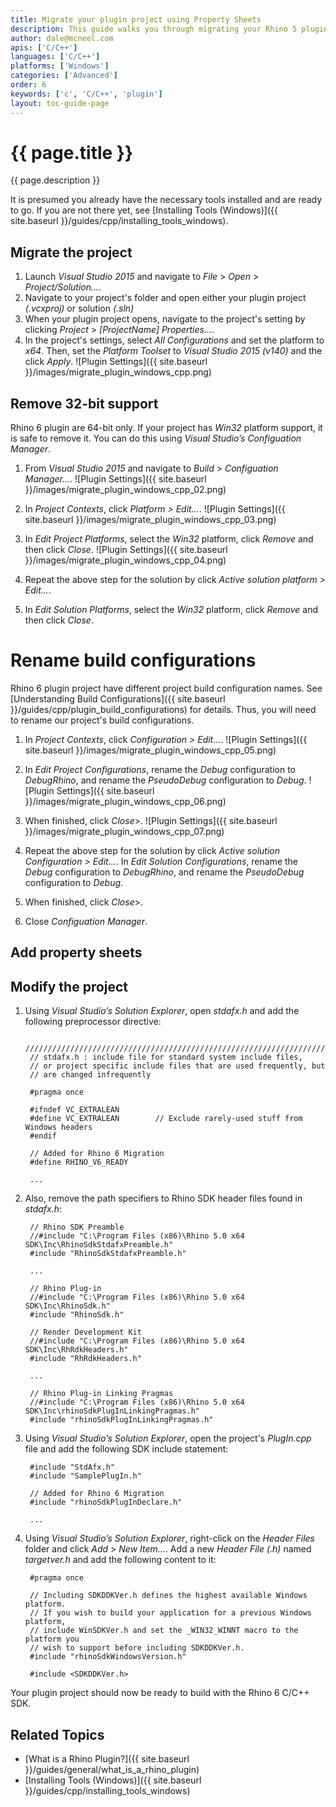 ```yaml
---
title: Migrate your plugin project using Property Sheets
description: This guide walks you through migrating your Rhino 5 plugin project to Rhino 6 using Property Sheets.
author: dale@mcneel.com
apis: ['C/C++']
languages: ['C/C++']
platforms: ['Windows']
categories: ['Advanced']
order: 6
keywords: ['c', 'C/C++', 'plugin']
layout: toc-guide-page
---
```


# {{ page.title }}

{{ page.description }}

It is presumed you already have the necessary tools installed and are ready to go.  If you are not there yet, see [Installing Tools (Windows)]({{ site.baseurl }}/guides/cpp/installing_tools_windows).

## Migrate the project

1. Launch *Visual Studio 2015* and navigate to *File* > *Open* > *Project/Solution...*.
1. Navigate to your project's folder and open either your plugin project *(.vcxproj)* or solution *(.sln)*
1. When your plugin project opens, navigate to the project's setting by clicking *Project* > *[ProjectName] Properties...*.
1. In the project's settings, select *All Configurations* and set the platform to *x64*. Then, set the *Platform Toolset* to *Visual Studio 2015 (v140)* and the click *Apply*.
![Plugin Settings]({{ site.baseurl }}/images/migrate_plugin_windows_cpp.png)

## Remove 32-bit support

Rhino 6 plugin are 64-bit only. If your project has *Win32* platform support, it is safe to remove it. You can do this using *Visual Studio’s Configuation Manager*.

1. From *Visual Studio 2015* and navigate to *Build* > *Configuation Manager...*.
![Plugin Settings]({{ site.baseurl }}/images/migrate_plugin_windows_cpp_02.png)

1. In *Project Contexts*, click *Platform > Edit...*.
![Plugin Settings]({{ site.baseurl }}/images/migrate_plugin_windows_cpp_03.png)

1. In *Edit Project Platforms*, select the *Win32* platform, click *Remove* and then click *Close*.
![Plugin Settings]({{ site.baseurl }}/images/migrate_plugin_windows_cpp_04.png)

1. Repeat the above step for the solution by click *Active solution platform > Edit...*.
1. In *Edit Solution Platforms*, select the *Win32* platform, click *Remove* and then click *Close*.

# Rename build configurations

Rhino 6 plugin project have different project build configuration names. See [Understanding Build Configurations]({{ site.baseurl }}/guides/cpp/plugin_build_configurations) for details. Thus, you will need to rename our project's build configurations.

1. In *Project Contexts*, click *Configuration > Edit...*.
![Plugin Settings]({{ site.baseurl }}/images/migrate_plugin_windows_cpp_05.png)

1. In *Edit Project Configurations*, rename the *Debug* configuration to *DebugRhino*, and rename the *PseudoDebug* configuration to *Debug*. 
![Plugin Settings]({{ site.baseurl }}/images/migrate_plugin_windows_cpp_06.png)

1. When finished, click *Close*>.
![Plugin Settings]({{ site.baseurl }}/images/migrate_plugin_windows_cpp_07.png)

1. Repeat the above step for the solution by click *Active solution Configuration > Edit...*.
In *Edit Solution Configurations*, rename the *Debug* configuration to *DebugRhino*, and rename the *PseudoDebug* configuration to *Debug*. 
1. When finished, click *Close*>.
1. Close *Configuation Manager*.

## Add property sheets

## Modify the project

1. Using *Visual Studio’s Solution Explorer*, open *stdafx.h* and add the following preprocessor directive:

        /////////////////////////////////////////////////////////////////////////////
        // stdafx.h : include file for standard system include files,
        // or project specific include files that are used frequently, but
        // are changed infrequently

        #pragma once

        #ifndef VC_EXTRALEAN
        #define VC_EXTRALEAN        // Exclude rarely-used stuff from Windows headers
        #endif

        // Added for Rhino 6 Migration
        #define RHINO_V6_READY
        
        ...
        
1. Also, remove the path specifiers to Rhino SDK header files found in *stdafx.h*:

        // Rhino SDK Preamble
        //#include "C:\Program Files (x86)\Rhino 5.0 x64 SDK\Inc\RhinoSdkStdafxPreamble.h"
        #include "RhinoSdkStdafxPreamble.h"
        
        ...

        // Rhino Plug-in
        //#include "C:\Program Files (x86)\Rhino 5.0 x64 SDK\Inc\RhinoSdk.h"
        #include "RhinoSdk.h"

        // Render Development Kit
        //#include "C:\Program Files (x86)\Rhino 5.0 x64 SDK\Inc\RhRdkHeaders.h"
        #include "RhRdkHeaders.h"
        
        ...
        
        // Rhino Plug-in Linking Pragmas
        //#include "C:\Program Files (x86)\Rhino 5.0 x64 SDK\Inc\rhinoSdkPlugInLinkingPragmas.h"
        #include "rhinoSdkPlugInLinkingPragmas.h"

1. Using *Visual Studio’s Solution Explorer*, open the project's *PlugIn.cpp* file and add the following SDK include statement:

        #include "StdAfx.h"
        #include "SamplePlugIn.h"
        
        // Added for Rhino 6 Migration
        #include "rhinoSdkPlugInDeclare.h"
        
        ...
        
1. Using *Visual Studio’s Solution Explorer*, right-click on the *Header Files* folder and click *Add* > *New Item...*. Add a new *Header File (.h)* named *targetver.h* and add the following content to it:

        #pragma once
        
        // Including SDKDDKVer.h defines the highest available Windows platform.
        // If you wish to build your application for a previous Windows platform, 
        // include WinSDKVer.h and set the _WIN32_WINNT macro to the platform you
        // wish to support before including SDKDDKVer.h.
        #include "rhinoSdkWindowsVersion.h"
        
        #include <SDKDDKVer.h>
        
Your plugin project should now be ready to build with the Rhino 6 C/C++ SDK.

## Related Topics

- [What is a Rhino Plugin?]({{ site.baseurl }}/guides/general/what_is_a_rhino_plugin)
- [Installing Tools (Windows)]({{ site.baseurl }}/guides/cpp/installing_tools_windows)
